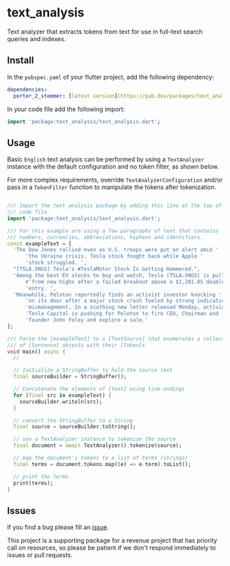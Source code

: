 <!-- 
BSD 3-Clause License
Copyright (c) 2022, GM Consult Pty Ltd
All rights reserved. 
-->

# text_analysis
Text analyzer that extracts tokens from text for use in full-text search queries and indexes.

## Install

In the `pubspec.yaml` of your flutter project, add the following dependency:

```yaml
dependencies:
  porter_2_stemmer: [latest version](https://pub.dev/packages/text_analysis/changelog)
```

In your code file add the following import:

```dart
import 'package:text_analysis/text_analysis.dart';
```

## Usage

Basic ```English``` text analysis can be performed by using a ```TextAnalyzer``` instance with the default configuration and no token filter, as shown below. 

For more complex requirements, override ```TextAnalyzerConfiguration``` and/or pass in a ```TokenFilter``` function to manipulate the tokens after tokenization.

```dart

/// Import the text_analysis package by adding this line at the top of your
/// code file.
import 'package:text_analysis/text_analysis.dart';

/// For this example are using a few paragraphs of text that contains
/// numbers, currencies, abbreviations, hyphens and identifiers.
const exampleText = [
  'The Dow Jones rallied even as U.S. troops were put on alert amid '
      'the Ukraine crisis. Tesla stock fought back while Apple '
      'stock struggled. ',
  "[TSLA.XNGS] Tesla's #TeslaMotor Stock Is Getting Hammered.",
  'Among the best EV stocks to buy and watch, Tesla (TSLA.XNGS) is pulling back '
      r'from new highs after a failed breakout above a $1,201.05 double-bottom '
      'entry. ',
  'Meanwhile, Peloton reportedly finds an activist investor knocking '
      'on its door after a major stock crash fueled by strong indications of '
      'mismanagement. In a scathing new letter released Monday, activist '
      'Tesla Capital is pushing for Peloton to fire CEO, Chairman and '
      'founder John Foley and explore a sale.'
];

/// Parse the [exampleText] to a [TextSource] that enumerates a collection
/// of [Sentence] objects with their [Token]s
void main() async {
  //

  // Initialize a StringBuffer to hold the source text
  final sourceBuilder = StringBuffer();

  // Concatenate the elements of [text] using line-endings
  for (final src in exampleText) {
    sourceBuilder.writeln(src);
  }

  // convert the StringBuffer to a String
  final source = sourceBuilder.toString();

  // use a TextAnalyzer instance to tokenize the source
  final document = await TextAnalyzer().tokenize(source);

  // map the document's tokens to a list of terms (strings)
  final terms = document.tokens.map((e) => e.term).toList();

  // print the terms
  print(terms);
}

```

## Issues

If you find a bug please fill an [issue](https://github.com/GM-Consult-Pty-Ltd/text_analysis/issues).  

This project is a supporting package for a revenue project that has priority call on resources, so please be patient if we don't respond immediately to issues or pull requests.
